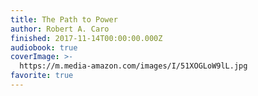 ```yaml
---
title: The Path to Power
author: Robert A. Caro
finished: 2017-11-14T00:00:00.000Z
audiobook: true
coverImage: >-
  https://m.media-amazon.com/images/I/51XOGLoW9lL.jpg
favorite: true
---
```

